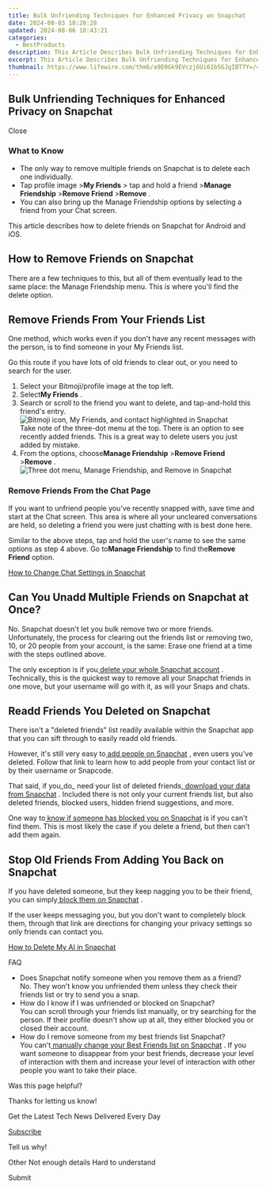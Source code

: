 ```yaml
---
title: Bulk Unfriending Techniques for Enhanced Privacy on Snapchat
date: 2024-08-03 18:28:28
updated: 2024-08-06 10:43:21
categories:
  - BestProducts
description: This Article Describes Bulk Unfriending Techniques for Enhanced Privacy on Snapchat
excerpt: This Article Describes Bulk Unfriending Techniques for Enhanced Privacy on Snapchat
thumbnail: https://www.lifewire.com/thmb/a9E0Gk9EVczj6Ui61b5GJgIBT7Y=/400x300/filters:no_upscale():max_bytes(150000):strip_icc():format(webp)/snapchat-friends-83a289161f554150a202e17e23f441c9.png
---
```


## Bulk Unfriending Techniques for Enhanced Privacy on Snapchat

Close 

###  What to Know

* The only way to remove multiple friends on Snapchat is to delete each one individually.
* Tap profile image >**My Friends** \> tap and hold a friend >**Manage Friendship** \>**Remove Friend** \>**Remove** .
* You can also bring up the Manage Friendship options by selecting a friend from your Chat screen.

 This article describes how to delete friends on Snapchat for Android and iOS.

##  How to Remove Friends on Snapchat 

 There are a few techniques to this, but all of them eventually lead to the same place: the Manage Friendship menu. This is where you'll find the delete option.

##  Remove Friends From Your Friends List 

 One method, which works even if you don't have any recent messages with the person, is to find someone in your My Friends list.

 Go this route if you have lots of old friends to clear out, or you need to search for the user.

1. Select your Bitmoji/profile image at the top left.
2. Select**My Friends** .
3. Search or scroll to the friend you want to delete, and tap-and-hold this friend's entry.  
![Bitmoji icon, My Friends, and contact highlighted in Snapchat](https://www.lifewire.com/thmb/uWrlw4QXKo6xV7zBnqVm80ddBDs=/1500x0/filters:no_upscale():max_bytes(150000):strip_icc():format(webp)/001_how-to-remove-multiple-friends-on-snapchat-6425728-c69d3e9fda0b484ca51d7db2be711d22.jpg)  
 Take note of the three-dot menu at the top. There is an option to see recently added friends. This is a great way to delete users you just added by mistake.
4. From the options, choose**Manage Friendship** \>**Remove Friend** \>**Remove** .  
![Three dot menu, Manage Friendship, and Remove in Snapchat](https://www.lifewire.com/thmb/uzZV1QwYbat0Yav-GTMCn85wFzU=/1500x0/filters:no_upscale():max_bytes(150000):strip_icc():format(webp)/002_how-to-remove-multiple-friends-on-snapchat-6425728-8ed6c2dd02ff4fe2905d713e5114dc3d.jpg)

###  Remove Friends From the Chat Page 

 If you want to unfriend people you've recently snapped with, save time and start at the Chat screen. This area is where all your uncleared conversations are held, so deleting a friend you were just chatting with is best done here.

 Similar to the above steps, tap and hold the user's name to see the same options as step 4 above. Go to**Manage Friendship** to find the**Remove Friend** option.

[  How to Change Chat Settings in Snapchat ](https://www.lifewire.com/change-chat-settings-in-snapchat-5271208) 

##  Can You Unadd Multiple Friends on Snapchat at Once? 

 No. Snapchat doesn't let you bulk remove two or more friends. Unfortunately, the process for clearing out the friends list or removing two, 10, or 20 people from your account, is the same: Erase one friend at a time with the steps outlined above.

 The only exception is if you[ delete your whole Snapchat account](https://www.lifewire.com/how-to-delete-snapchat-account-4692675) . Technically, this is the quickest way to remove all your Snapchat friends in one move, but your username will go with it, as will your Snaps and chats.

##  Readd Friends You Deleted on Snapchat 

 There isn't a "deleted friends" list readily available within the Snapchat app that you can sift through to easily readd old friends.

 However, it's still very easy to[ add people on Snapchat](https://www.lifewire.com/add-people-on-snapchat-5271063) , even users you've deleted. Follow that link to learn how to add people from your contact list or by their username or Snapcode.

 That said, if you_do_ need your list of deleted friends,[ download your data from Snapchat](https://support.snapchat.com/a/download-my-data) . Included there is not only your current friends list, but also deleted friends, blocked users, hidden friend suggestions, and more.

 One way to[ know if someone has blocked you on Snapchat](https://www.lifewire.com/how-to-tell-if-you-are-blocked-on-snapchat-4169359) is if you can't find them. This is most likely the case if you delete a friend, but then can't add them again.

##  Stop Old Friends From Adding You Back on Snapchat 

 If you have deleted someone, but they keep nagging you to be their friend, you can simply[ block them on Snapchat](https://www.lifewire.com/block-someone-on-snapchat-4169485) .

 If the user keeps messaging you, but you don't want to completely block them, through that link are directions for changing your privacy settings so only friends can contact you.

[ How to Delete My AI in Snapchat ](https://www.lifewire.com/delete-my-ai-in-snapchat-7692813) 

 FAQ

* Does Snapchat notify someone when you remove them as a friend?  
 No. They won't know you unfriended them unless they check their friends list or try to send you a snap.
* How do I know if I was unfriended or blocked on Snapchat?  
 You can scroll through your friends list manually, or try searching for the person. If their profile doesn't show up at all, they either blocked you or closed their account.
* How do I remove someone from my best friends list Snapchat?  
 You can't[ manually change your Best Friends list on Snapchat](https://www.lifewire.com/how-to-delete-or-change-snapchat-best-friends-3485996) . If you want someone to disappear from your best friends, decrease your level of interaction with them and increase your level of interaction with other people you want to take their place.

Was this page helpful?

Thanks for letting us know!

 Get the Latest Tech News Delivered Every Day

[ Subscribe ](https://www.lifewire.com/#) 

Tell us why!

 Other  Not enough details  Hard to understand 

 Submit 

<ins class="adsbygoogle"
     style="display:block"
     data-ad-format="autorelaxed"
     data-ad-client="ca-pub-7571918770474297"
     data-ad-slot="1223367746"></ins>



<ins class="adsbygoogle"
     style="display:block"
     data-ad-client="ca-pub-7571918770474297"
     data-ad-slot="8358498916"
     data-ad-format="auto"
     data-full-width-responsive="true"></ins>
